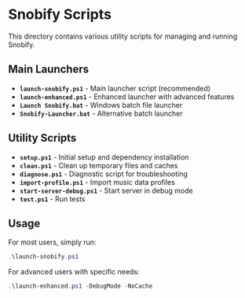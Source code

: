 # Snobify Scripts

This directory contains various utility scripts for managing and running Snobify.

## Main Launchers

- **`launch-snobify.ps1`** - Main launcher script (recommended)
- **`launch-enhanced.ps1`** - Enhanced launcher with advanced features
- **`Launch Snobify.bat`** - Windows batch file launcher
- **`Snobify-Launcher.bat`** - Alternative batch launcher

## Utility Scripts

- **`setup.ps1`** - Initial setup and dependency installation
- **`clean.ps1`** - Clean up temporary files and caches
- **`diagnose.ps1`** - Diagnostic script for troubleshooting
- **`import-profile.ps1`** - Import music data profiles
- **`start-server-debug.ps1`** - Start server in debug mode
- **`test.ps1`** - Run tests

## Usage

For most users, simply run:
```powershell
.\launch-snobify.ps1
```

For advanced users with specific needs:
```powershell
.\launch-enhanced.ps1 -DebugMode -NoCache
```
